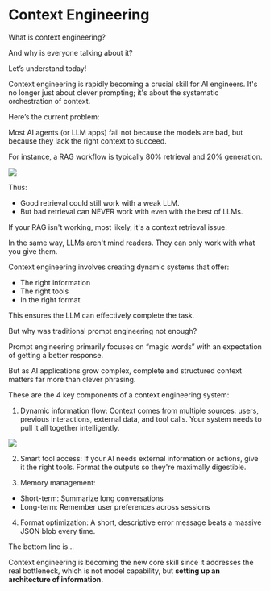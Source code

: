 # Context Engineering

What is context engineering?

And why is everyone talking about it?

Let’s understand today!

Context engineering is rapidly becoming a crucial skill for AI engineers. It's no longer just about clever prompting; it's about the systematic orchestration of context.

Here’s the current problem:

Most AI agents (or LLM apps) fail not because the models are bad, but because they lack the right context to succeed.

For instance, a RAG workflow is typically 80% retrieval and 20% generation.

![](https://ci3.googleusercontent.com/meips/ADKq_NawHeuGU9RNFgDbhABJQcRClhRiFu9RDM3zrfRui-OFXrgOH1dTuGb40USos99WXirsMzv5cQbx8Krjo2vQmkKCISDlIeLtEQXyRiJl_gyLuN_FDHY1UUpS0HBHxZpXnOskmMHMcUm2I3nGB-sCn5Iuq3kzCzePePPvR6mUrKl3NiAJbb14Fk-fxfBDVF6K2_Msj74BiAurJ1ArsYgvq6staznkcpnzVBGiXb8AGtF8Fl35QFNs1f_p3TcVEYbVBxKnF6XH9t-yl_oJXCntlLM4w-sMgJP2rhakU4iMKhg2MargLddS3MtP_CS63DoK15MYAg=s0-d-e1-ft#https://substackcdn.com/image/fetch/$s_!Hosz!,w_1456,c_limit,f_auto,q_auto:good,fl_progressive:steep/https%3A%2F%2Fsubstack-post-media.s3.amazonaws.com%2Fpublic%2Fimages%2Fd3b905e0-5aca-4b6e-beb0-1ebc798800f0_942x393.gif)

Thus:

- Good retrieval could still work with a weak LLM.
- But bad retrieval can NEVER work with even with the best of LLMs.

If your RAG isn't working, most likely, it's a context retrieval issue.

In the same way, LLMs aren't mind readers. They can only work with what you give them.

Context engineering involves creating dynamic systems that offer:

- The right information
- The right tools
- In the right format

This ensures the LLM can effectively complete the task.

But why was traditional prompt engineering not enough?

Prompt engineering primarily focuses on “magic words” with an expectation of getting a better response.

But as AI applications grow complex, complete and structured context matters far more than clever phrasing.

These are the 4 key components of a context engineering system:

1) Dynamic information flow: Context comes from multiple sources: users, previous interactions, external data, and tool calls. Your system needs to pull it all together intelligently.

![](https://ci3.googleusercontent.com/meips/ADKq_NYBnd0b8hGDzUxQwpd9F2XF-NJ9U29VB7qaAJx9Zx4eVNJUCSp6_pwV8yLGCW7Wu11NHMiraXrW91vWUiAjU9EKoQAlgCjQPLhAmvEWH15_d8aSq2tFfsaInEiEHVZ5Gu0Vw8ezO0kqyUkStNuQO9wX8V6rejn1UeM7WBZggW3gX4XZh5JP3QfKj4cTLcmjZNRD3PA9SM91bGqqaoBLR0sBotAVCdd_B8zbWc0W_MzbQSzTy60oJ_blfYx9P8f4Ztrn0AMOAbB_UiIKjGPOYZTinjSzoFMA_UpIRGaNLBRfxmFcZ908ip0E9hp__vYlMPW79A=s0-d-e1-ft#https://substackcdn.com/image/fetch/$s_!t6Dc!,w_1456,c_limit,f_auto,q_auto:good,fl_progressive:steep/https%3A%2F%2Fsubstack-post-media.s3.amazonaws.com%2Fpublic%2Fimages%2F282b5f76-6c6c-4f64-a713-c1b903419b7a_898x440.gif)

2) Smart tool access: If your AI needs external information or actions, give it the right tools. Format the outputs so they're maximally digestible.

3) Memory management:

- Short-term: Summarize long conversations
- Long-term: Remember user preferences across sessions

4) Format optimization: A short, descriptive error message beats a massive JSON blob every time.

The bottom line is…

Context engineering is becoming the new core skill since it addresses the real bottleneck, which is not model capability, but **setting up an architecture of information.**
